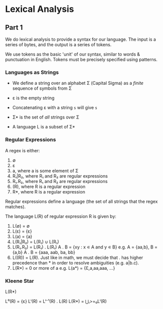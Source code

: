 # Lexical Analysis #


## Part 1 ##

We do lexical analysis to provide a syntax for our language. The input
is a series of bytes, and the output is a series of tokens.

We use tokens as the basic 'unit' of our syntax, similar to words &
punctuation in English. Tokens must be precisely specified using
patterns.


### Languages as Strings ###

* We define a string over an alphabet Σ (Capital Sigma) as a *finite*
  sequence of symbols from Σ

* ɛ is the empty string

* Concatenating ɛ with a string `s` will give `s`

* Σ* is the set of *all* strings over Σ

* A language L is a subset of Σ*


### Regular Expressions ###

A regex is either:
  1. ∅
  2. ɛ
  3. a, where a is some element of Σ
  4. R₁|R₂, where R₁ and R₂ are regular expressions
  5. R₁.R₂, where R₁ and R₂ are regular expressions
  6. (R), where R is a regular expression
  7. R*, where R is a regular expression

Regular expressions define a language (the set of all strings that the
regex matches).

The language L(R) of regular expression R is given by:
  1. L(∅) = ∅
  2. L(ɛ) = {ɛ}
  3. L(a) = {a}
  4. L(R₁|R₂) = L(R₁) ∪ L(R₁)
  5. L(R₁.R₂) = L(R₁) . L(R₁)
    A . B = {xy : x ∊ A and y ∊ B}
    e.g. A = {aa,b}, B = {a,b}
         A . B = {aaa, aab, ba, bb}
  6. L((R)) = L(R). Just like in math, we must decide that . has higher
     precedence than * in order to resolve ambiguities (e.g. a|b.c).
  7. L(R*) = 0 or more of a
     e.g. L(a*) = {Ɛ,a,aa,aaa, ...}

### Kleene Star ###

L(R*)

L⁰(R) = {ɛ}
Lⁱ(R) = Lⁱ⁻¹(R) . L(R)
L(R*) = ⋃ᵢ>=₀Lⁱ(R)






